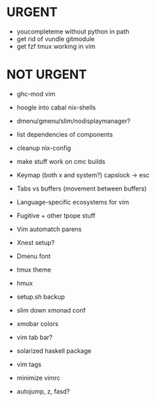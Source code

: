 # URGENT

*   youcompleteme without python in path
*   get rid of vundle gitmodule
*   get fzf tmux working in vim

# NOT URGENT

*   ghc-mod vim
*   hoogle into cabal nix-shells

*   dmenu/gmenu/slim/nodisplaymanager?

*   list dependencies of components
*   cleanup nix-config
*   make stuff work on cmc builds

*   Keymap (both x and system?) capslock -> esc
*   Tabs vs buffers (movement between buffers)
*   Language-specific ecosystems for vim
*   Fugitive + other tpope stuff
*   Vim automatch parens
*   Xnest setup?
*   Dmenu font
*   tmux theme
*   hmux
*   setup.sh backup
*   slim down xmonad conf
*   xmobar colors
*   vim tab bar?
*   solarized haskell package
*   vim tags
*   minimize vimrc
*   autojump, z, fasd?
